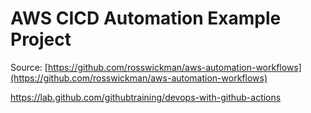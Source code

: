 # AWS CICD Automation Example Project

Source: [https://github.com/rosswickman/aws-automation-workflows](https://github.com/rosswickman/aws-automation-workflows)

https://lab.github.com/githubtraining/devops-with-github-actions
